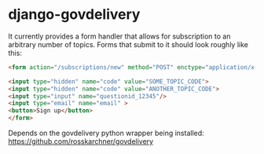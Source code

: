 django-govdelivery
==================

It currently provides a form handler that allows for subscription to an arbitrary number of topics. Forms that submit to it should look roughly like this:

```html
<form action="/subscriptions/new" method="POST" enctype="application/x-www-form-urlencoded">

<input type="hidden" name="code" value="SOME_TOPIC_CODE">
<input type="hidden" name="code" value="ANOTHER_TOPIC_CODE">
<input type="input" name="questionid_12345"/>
<input type="email" name="email" >
<button>Sign up</button>
</form>
```

Depends on the govdelivery python wrapper being installed:
https://github.com/rosskarchner/govdelivery
